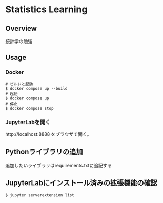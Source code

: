 # Statistics Learning

## Overview
統計学の勉強

## Usage  
### Docker  
```
# ビルドと起動  
$ docker compose up --build  
# 起動  
$ docker compose up  
# 停止  
$ docker compose stop  
```
  
### JupyterLabを開く  
http://localhost:8888 をブラウザで開く。  
  
  
## Pythonライブラリの追加  
追加したいライブラリはrequirements.txtに追記する  
  

## JupyterLabにインストール済みの拡張機能の確認  
```
$ jupyter serverextension list  
```
